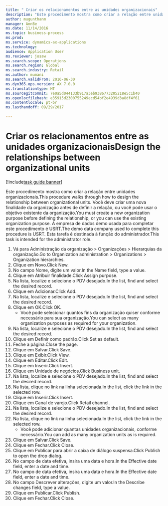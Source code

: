 ```yaml
--- 
title: " Criar os relacionamentos entre as unidades organizacionais"
description: "Este procedimento mostra como criar a relação entre unidades organizacionais."
author: mugunthanm
manager: AnnBe
ms.date: 11/14/2016
ms.topic: business-process
ms.prod: 
ms.service: dynamics-ax-applications
ms.technology: 
audience: Application User
ms.reviewer: josaw
ms.search.scope: Operations
ms.search.region: Global
ms.search.industry: Retail
ms.author: mumani
ms.search.validFrom: 2016-06-30
ms.dyn365.ops.version: AX 7.0.0
ms.translationtype: HT
ms.sourcegitcommit: 7e0a5d044133b917a3eb9386773205218e5c1b40
ms.openlocfilehash: e35915d2300755249ecd54bf2e4939d3a8df4f61
ms.contentlocale: pt-br
ms.lasthandoff: 09/29/2017

---
```

# <a name="design-the-relationships-between-organizational-units"></a><span data-ttu-id="c3077-103"> Criar os relacionamentos entre as unidades organizacionais</span><span class="sxs-lookup"><span data-stu-id="c3077-103">Design the relationships between organizational units</span></span>

[!include[task guide banner](../includes/task-guide-banner.md)]

<span data-ttu-id="c3077-104">Este procedimento mostra como criar a relação entre unidades organizacionais.</span><span class="sxs-lookup"><span data-stu-id="c3077-104">This procedure walks through how to design the relationship between organizational units.</span></span> <span data-ttu-id="c3077-105">Você deve criar uma nova finalidade da organização antes de definir a relação, ou você pode usar o objetivo existente da organização.</span><span class="sxs-lookup"><span data-stu-id="c3077-105">You must create a new organization purpose before defining the relationship, or you can use the existing organization purpose.</span></span> <span data-ttu-id="c3077-106">A empresa de dados demo usada para completar este procedimento é USRT.</span><span class="sxs-lookup"><span data-stu-id="c3077-106">The demo data company used to complete this procedure is USRT.</span></span> <span data-ttu-id="c3077-107">Esta tarefa é destinada à função do administrador.</span><span class="sxs-lookup"><span data-stu-id="c3077-107">This task is intended for the administrator role.</span></span>

1. <span data-ttu-id="c3077-108">Vá para Administração da organização > Organizações > Hierarquias da organização.</span><span class="sxs-lookup"><span data-stu-id="c3077-108">Go to Organization administration > Organizations > Organization hierarchies.</span></span>
2. <span data-ttu-id="c3077-109">Clique em Novo.</span><span class="sxs-lookup"><span data-stu-id="c3077-109">Click New.</span></span>
3. <span data-ttu-id="c3077-110">No campo Nome, digite um valor.</span><span class="sxs-lookup"><span data-stu-id="c3077-110">In the Name field, type a value.</span></span>
4. <span data-ttu-id="c3077-111">Clique em Atribuir finalidade.</span><span class="sxs-lookup"><span data-stu-id="c3077-111">Click Assign purpose.</span></span>
5. <span data-ttu-id="c3077-112">Na lista, localize e selecione o PDV desejado.</span><span class="sxs-lookup"><span data-stu-id="c3077-112">In the list, find and select the desired record.</span></span>
6. <span data-ttu-id="c3077-113">Clique em Adicionar.</span><span class="sxs-lookup"><span data-stu-id="c3077-113">Click Add.</span></span>
7. <span data-ttu-id="c3077-114">Na lista, localize e selecione o PDV desejado.</span><span class="sxs-lookup"><span data-stu-id="c3077-114">In the list, find and select the desired record.</span></span>
8. <span data-ttu-id="c3077-115">Clique em OK.</span><span class="sxs-lookup"><span data-stu-id="c3077-115">Click OK.</span></span>
    * <span data-ttu-id="c3077-116">Você pode selecionar quantos fins da organização quiser conforme necessário para sua organização.</span><span class="sxs-lookup"><span data-stu-id="c3077-116">You can select as many organization purposes as required for your organization.</span></span>  
9. <span data-ttu-id="c3077-117">Na lista, localize e selecione o PDV desejado.</span><span class="sxs-lookup"><span data-stu-id="c3077-117">In the list, find and select the desired record.</span></span>
10. <span data-ttu-id="c3077-118">Clique em Definir como padrão.</span><span class="sxs-lookup"><span data-stu-id="c3077-118">Click Set as default.</span></span>
11. <span data-ttu-id="c3077-119">Feche a página.</span><span class="sxs-lookup"><span data-stu-id="c3077-119">Close the page.</span></span>
12. <span data-ttu-id="c3077-120">Clique em Salvar.</span><span class="sxs-lookup"><span data-stu-id="c3077-120">Click Save.</span></span>
13. <span data-ttu-id="c3077-121">Clique em Exibir.</span><span class="sxs-lookup"><span data-stu-id="c3077-121">Click View.</span></span>
14. <span data-ttu-id="c3077-122">Clique em Editar.</span><span class="sxs-lookup"><span data-stu-id="c3077-122">Click Edit.</span></span>
15. <span data-ttu-id="c3077-123">Clique em Inserir.</span><span class="sxs-lookup"><span data-stu-id="c3077-123">Click Insert.</span></span>
16. <span data-ttu-id="c3077-124">Clique em Unidade de negócios.</span><span class="sxs-lookup"><span data-stu-id="c3077-124">Click Business unit.</span></span>
17. <span data-ttu-id="c3077-125">Na lista, localize e selecione o PDV desejado.</span><span class="sxs-lookup"><span data-stu-id="c3077-125">In the list, find and select the desired record.</span></span>
18. <span data-ttu-id="c3077-126">Na lista, clique no link na linha selecionada.</span><span class="sxs-lookup"><span data-stu-id="c3077-126">In the list, click the link in the selected row.</span></span>
19. <span data-ttu-id="c3077-127">Clique em Inserir.</span><span class="sxs-lookup"><span data-stu-id="c3077-127">Click Insert.</span></span>
20. <span data-ttu-id="c3077-128">Clique em Canal de varejo.</span><span class="sxs-lookup"><span data-stu-id="c3077-128">Click Retail channel.</span></span>
21. <span data-ttu-id="c3077-129">Na lista, localize e selecione o PDV desejado.</span><span class="sxs-lookup"><span data-stu-id="c3077-129">In the list, find and select the desired record.</span></span>
22. <span data-ttu-id="c3077-130">Na lista, clique no link na linha selecionada.</span><span class="sxs-lookup"><span data-stu-id="c3077-130">In the list, click the link in the selected row.</span></span>
    * <span data-ttu-id="c3077-131">Você pode adicionar quantas unidades organizacionais, conforme necessário.</span><span class="sxs-lookup"><span data-stu-id="c3077-131">You can add as many organization units as is required.</span></span>  
23. <span data-ttu-id="c3077-132">Clique em Salvar.</span><span class="sxs-lookup"><span data-stu-id="c3077-132">Click Save.</span></span>
24. <span data-ttu-id="c3077-133">Clique em Fechar.</span><span class="sxs-lookup"><span data-stu-id="c3077-133">Click Close.</span></span>
25. <span data-ttu-id="c3077-134">Clique em Publicar para abrir a caixa de diálogo suspensa.</span><span class="sxs-lookup"><span data-stu-id="c3077-134">Click Publish to open the drop dialog.</span></span>
26. <span data-ttu-id="c3077-135">No campo de data efetiva, insira uma data e hora.</span><span class="sxs-lookup"><span data-stu-id="c3077-135">In the Effective date field, enter a date and time.</span></span>
27. <span data-ttu-id="c3077-136">No campo de data efetiva, insira uma data e hora.</span><span class="sxs-lookup"><span data-stu-id="c3077-136">In the Effective date field, enter a date and time.</span></span>
28. <span data-ttu-id="c3077-137">No campo Descrever alterações, digite um valor.</span><span class="sxs-lookup"><span data-stu-id="c3077-137">In the Describe changes field, type a value.</span></span>
29. <span data-ttu-id="c3077-138">Clique em Publicar.</span><span class="sxs-lookup"><span data-stu-id="c3077-138">Click Publish.</span></span>
30. <span data-ttu-id="c3077-139">Clique em Fechar.</span><span class="sxs-lookup"><span data-stu-id="c3077-139">Click Close.</span></span>


